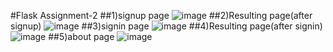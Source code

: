 #Flask Assignment-2
##1)signup page
![image](https://user-images.githubusercontent.com/89722457/192086866-83edfda5-9cc9-4b6d-b22d-7b08d136589f.png)
##2)Resulting page(after signup)
![image](https://user-images.githubusercontent.com/89722457/192086894-9011993c-6e7c-41e2-afdf-9449f42354b6.png)
##3)signin page
![image](https://user-images.githubusercontent.com/89722457/192086928-aaff3616-691e-4f29-a64e-6a34dde6ac70.png)
##4)Resulting page(after signin)
![image](https://user-images.githubusercontent.com/89722457/192086957-4fe71245-9eb5-4f40-84da-0e6adeb3b68a.png)
##5)about page
![image](https://user-images.githubusercontent.com/89722457/192086972-ba01e45c-27c1-4c60-96a6-0e22e706cb22.png)

